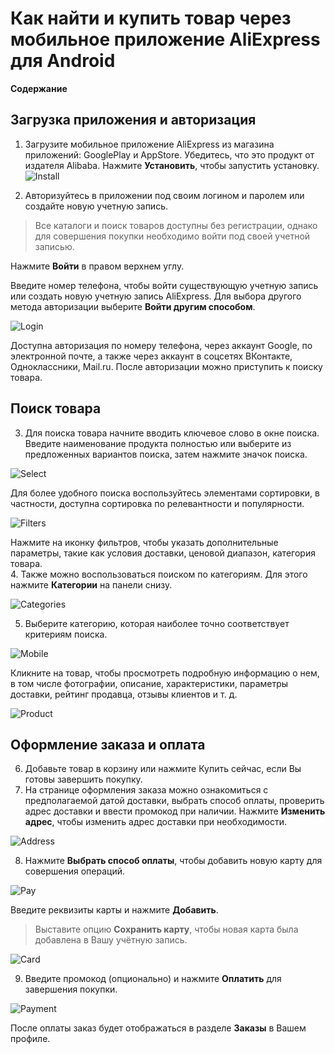 Как найти и купить товар через мобильное приложение AliExpress для Android
=============

**Содержание**



## Загрузка приложения и авторизация

1.	Загрузите мобильное приложение AliExpress из магазина приложений: GooglePlay и AppStore. Убедитесь, что это продукт от издателя Alibaba. Нажмите **Установить**, чтобы запустить установку.
 ![Install](pics/install.jpg)

2.	Авторизуйтесь в приложении под своим логином и паролем или создайте новую учетную запись. 
> Все каталоги и поиск товаров доступны без регистрации, однако для совершения покупки необходимо войти под своей учетной записью. 

Нажмите **Войти** в правом верхнем углу. 
 
Введите номер телефона, чтобы войти существующую учетную запись или создать новую учетную запись AliExpress. Для выбора другого метода авторизации выберите **Войти другим способом**.

  ![Login](pics/loginmethods.png)
  
Доступна авторизация по номеру телефона, через аккаунт Google, по электронной почте, а также через аккаунт в соцсетях ВКонтакте, Одноклассники, Mail.ru.
После авторизации можно приступить к поиску товара.

## Поиск товара

3.	Для поиска товара начните вводить ключевое слово в окне поиска. Введите наименование продукта полностью или выберите из предложенных вариантов поиска, затем нажмите значок поиска. 

   ![Select](pics/select.png)

Для более удобного поиска воспользуйтесь элементами сортировки, в частности, доступна сортировка по релевантности и популярности.

   ![Filters](pics/filters.png)
  
Нажмите на иконку фильтров, чтобы указать дополнительные параметры, такие как условия доставки, ценовой диапазон, категория товара.  
4.	Также можно воспользоваться поиском по категориям. Для этого нажмите **Категории** на панели снизу.
 
 ![Categories](pics/categories.png)
 
5.	Выберите категорию, которая наиболее точно соответствует критериям поиска. 
 
   ![Mobile](pics/mobile.png)
   
Кликните на товар, чтобы просмотреть подробную информацию о нем, в том числе фотографии, описание, характеристики, параметры доставки, рейтинг продавца, отзывы клиентов и т. д.

   ![Product](pics/product.png)


## Оформление заказа и оплата

6.	Добавьте товар в корзину или нажмите Купить сейчас, если Вы готовы завершить покупку.
7.	На странице оформления заказа можно ознакомиться с предполагаемой датой доставки, выбрать способ оплаты, проверить адрес доставки и ввести промокод при наличии.
Нажмите **Изменить адрес**, чтобы изменить адрес доставки при необходимости.

   ![Address](pics/address1.png)
  
     
8.	Нажмите **Выбрать способ оплаты**, чтобы добавить новую карту для совершения операций. 

  ![Pay](pics/selectpayment.png)
  
  Введите реквизиты карты и нажмите **Добавить**. 
> Выставите опцию **Сохранить карту**, чтобы новая карта была добавлена в Вашу учётную запись.
 
 ![Card](pics/billinginfo.png)
 
9.	Введите промокод (опционально) и нажмите **Оплатить** для завершения покупки. 

 ![Payment](pics/payment.png)
 
 После оплаты заказ будет отображаться в разделе **Заказы** в Вашем профиле.
